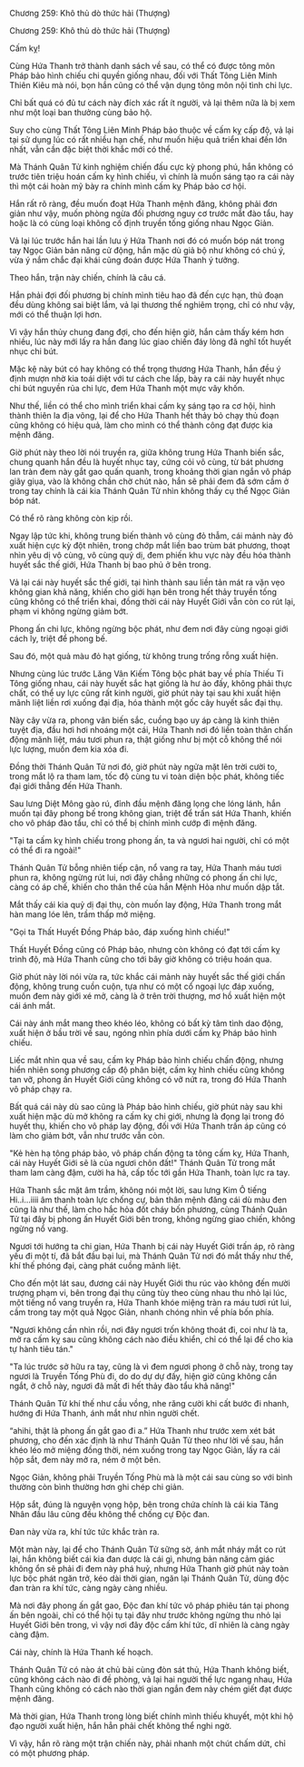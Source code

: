 




Chương 259: Khô thủ dò thức hải (Thượng)


Chương 259: Khô thủ dò thức hải (Thượng)

Cấm kỵ!

Cùng Hứa Thanh trở thành danh sách về sau, có thể có được tông môn Pháp bảo hình chiếu chi quyền giống nhau, đối với Thất Tông Liên Minh Thiên Kiêu mà nói, bọn hắn cũng có thể vận dụng tông môn nội tình chi lực.

Chỉ bất quá có đủ tư cách này đích xác rất ít người, vả lại thêm nữa là bị xem như một loại ban thưởng cùng bảo hộ.

Suy cho cùng Thất Tông Liên Minh Pháp bảo thuộc về cấm kỵ cấp độ, vả lại tại sử dụng lúc có rất nhiều hạn chế, như muốn hiệu quả triển khai đến lớn nhất, vẫn cần đặc biệt thời khắc mới có thể.

Mà Thánh Quân Tử kinh nghiệm chiến đấu cực kỳ phong phú, hắn không có trước tiên triệu hoán cấm kỵ hình chiếu, vì chính là muốn sáng tạo ra cái này thì một cái hoàn mỹ bày ra chính mình cấm kỵ Pháp bảo cơ hội.

Hắn rất rõ ràng, đều muốn đoạt Hứa Thanh mệnh đăng, không phải đơn giản như vậy, muốn phòng ngừa đối phương nguy cơ trước mắt đào tẩu, hay hoặc là có cùng loại không cố định truyền tống giống nhau Ngọc Giản.

Vả lại lúc trước hắn hai lần lưu ý Hứa Thanh nơi đó có muốn bóp nát trong tay Ngọc Giản bản năng cử động, hắn mặc dù giả bộ như không có chú ý, vừa ý nắm chắc đại khái cũng đoán được Hứa Thanh ý tưởng.

Theo hắn, trận này chiến, chính là câu cá.

Hắn phải đợi đối phương bị chính mình tiêu hao đã đến cực hạn, thủ đoạn đều dùng không sai biệt lắm, vả lại thương thế nghiêm trọng, chỉ có như vậy, mới có thể thuận lợi hơn.

Vì vậy hắn thủy chung đang đợi, cho đến hiện giờ, hắn cảm thấy kém hơn nhiều, lúc này mới lấy ra hắn đang lúc giao chiến đáy lòng đã nghĩ tốt huyết nhục chi bút.

Mặc kệ này bút có hay không có thể trọng thương Hứa Thanh, hắn đều ý định mượn nhờ kia toái diệt với tư cách che lấp, bày ra cái này huyết nhục chi bút nguyền rủa chi lực, đem Hứa Thanh một mực vây khốn.

Như thế, liền có thể cho mình triển khai cấm kỵ sáng tạo ra cơ hội, hình thành thiên la địa võng, lại để cho Hứa Thanh hết thảy bỏ chạy thủ đoạn cũng không có hiệu quả, làm cho mình có thể thành công đạt được kia mệnh đăng.

Giờ phút này theo lời nói truyền ra, giữa không trung Hứa Thanh biến sắc, chung quanh hắn đều là huyết nhục tay, cứng cỏi vô cùng, từ bát phương lan tràn đem này gắt gao quấn quanh, trong khoảng thời gian ngắn vô pháp giãy giụa, vào là không chần chờ chút nào, hắn sẽ phải đem đã sớm cầm ở trong tay chính là cái kia Thánh Quân Tử nhìn không thấy cụ thể Ngọc Giản bóp nát.

Có thể rõ ràng không còn kịp rồi.

Ngay lập tức khi, không trung biến thành vô cùng đỏ thẫm, cái mảnh này đỏ xuất hiện cực kỳ đột nhiên, trong chớp mắt liền bao trùm bát phương, thoạt nhìn yêu dị vô cùng, vô cùng quỷ dị, đem phiến khu vực này đều hóa thành huyết sắc thế giới, Hứa Thanh bị bao phủ ở bên trong.

Vả lại cái này huyết sắc thế giới, tại hình thành sau liền tản mát ra vặn vẹo không gian khả năng, khiến cho giới hạn bên trong hết thảy truyền tống cũng không có thể triển khai, đồng thời cái này Huyết Giới vẫn còn co rút lại, phạm vi không ngừng giảm bớt.

Phong ấn chi lực, không ngừng bộc phát, như đem nơi đây cùng ngoại giới cách ly, triệt để phong bế.

Sau đó, một quả màu đỏ hạt giống, từ không trung trống rỗng xuất hiện.

Nhưng cùng lúc trước Lăng Vân Kiếm Tông bộc phát bay về phía Thiếu Ti Tông giống nhau, cái này huyết sắc hạt giống là hư ảo đấy, không phải thực chất, có thể uy lực cũng rất kinh người, giờ phút này tại sau khi xuất hiện mãnh liệt liền rơi xuống đại địa, hóa thành một gốc cây huyết sắc đại thụ.

Này cây vừa ra, phong vân biến sắc, cuồng bạo uy áp càng là kinh thiên tuyệt địa, đầu hơi hơi nhoáng một cái, Hứa Thanh nơi đó liền toàn thân chấn động mãnh liệt, máu tươi phun ra, thật giống như bị một cỗ không thể nói lực lượng, muốn đem kia xóa đi.

Đồng thời Thánh Quân Tử nơi đó, giờ phút này ngửa mặt lên trời cười to, trong mắt lộ ra tham lam, tốc độ cùng tu vi toàn diện bộc phát, không tiếc đại giới thẳng đến Hứa Thanh.

Sau lưng Diệt Mông gào rú, đỉnh đầu mệnh đăng lọng che lóng lánh, hắn muốn tại đây phong bế trong không gian, triệt để trấn sát Hứa Thanh, khiến cho vô pháp đào tẩu, chỉ có thể bị chính mình cướp đi mệnh đăng.

"Tại ta cấm kỵ hình chiếu trong phong ấn, ta và ngươi hai người, chỉ có một có thể đi ra ngoài!"

Thánh Quân Tử bỗng nhiên tiếp cận, nổ vang ra tay, Hứa Thanh máu tươi phun ra, không ngừng rút lui, nơi đây chẳng những có phong ấn chi lực, càng có áp chế, khiến cho thân thể của hắn Mệnh Hỏa như muốn dập tắt.

Mắt thấy cái kia quỷ dị đại thụ, còn muốn lay động, Hứa Thanh trong mắt hàn mang lóe lên, trầm thấp mở miệng.

"Gọi ta Thất Huyết Đồng Pháp bảo, đáp xuống hình chiếu!"

Thất Huyết Đồng cũng có Pháp bảo, nhưng còn không có đạt tới cấm kỵ trình độ, mà Hứa Thanh cũng cho tới bây giờ không có triệu hoán qua.

Giờ phút này lời nói vừa ra, tức khắc cái mảnh này huyết sắc thế giới chấn động, không trung cuồn cuộn, tựa như có một cổ ngoại lực đáp xuống, muốn đem này giới xé mở, càng là ở trên trời thượng, mơ hồ xuất hiện một cái ánh mắt.

Cái này ánh mắt mang theo khéo léo, không có bất kỳ tâm tình dao động, xuất hiện ở bầu trời về sau, ngóng nhìn phía dưới cấm kỵ Pháp bảo hình chiếu.

Liếc mắt nhìn qua về sau, cấm kỵ Pháp bảo hình chiếu chấn động, nhưng hiển nhiên song phương cấp độ phân biệt, cấm kỵ hình chiếu cũng không tan vỡ, phong ấn Huyết Giới cũng không có vỡ nứt ra, trong đó Hứa Thanh vô pháp chạy ra.

Bất quá cái này dù sao cũng là Pháp bảo hình chiếu, giờ phút này sau khi xuất hiện mặc dù mở không ra cấm kỵ chi giới, nhưng là đọng lại trong đó huyết thụ, khiến cho vô pháp lay động, đối với Hứa Thanh trấn áp cũng có làm cho giảm bớt, vẫn như trước vẫn còn.

"Kẻ hèn hạ tông pháp bảo, vô pháp chấn động ta tông cấm kỵ, Hứa Thanh, cái này Huyết Giới sẽ là của ngươi chôn đất!" Thánh Quân Tử trong mắt tham lam càng đậm, cười ha hả, cấp tốc tới gần Hứa Thanh, toàn lực ra tay.

Hứa Thanh sắc mặt âm trầm, không nói một lời, sau lưng Kim Ô tiếng Hi..i...iiii âm thanh toàn lực chống cự, bản thân mệnh đăng cái dù màu đen cũng là như thế, làm cho hắc hỏa đốt cháy bốn phương, cùng Thánh Quân Tử tại đây bị phong ấn Huyết Giới bên trong, không ngừng giao chiến, không ngừng nổ vang.

Ngươi tới hướng ta chi gian, Hứa Thanh bị cái này Huyết Giới trấn áp, rõ ràng yếu đi một tí, đã bắt đầu bại lui, mà Thánh Quân Tử nơi đó mắt thấy như thế, khí thế phóng đại, càng phát cuồng mãnh liệt.

Cho đến một lát sau, đương cái này Huyết Giới thu rúc vào không đến mười trượng phạm vi, bên trong đại thụ cũng tùy theo cùng nhau thu nhỏ lại lúc, một tiếng nổ vang truyền ra, Hứa Thanh khóe miệng tràn ra máu tươi rút lui, cầm trong tay một quả Ngọc Giản, nhanh chóng nhìn về phía bốn phía.

"Ngươi không cần nhìn rồi, nơi đây ngươi trốn không thoát đi, coi như là ta, mở ra cấm kỵ sau cũng không cách nào điều khiển, chỉ có thể lại để cho kia tự hành tiêu tán."

"Ta lúc trước sở hữu ra tay, cũng là vì đem ngươi phong ở chỗ này, trong tay ngươi là Truyền Tống Phù đi, do do dự dự đấy, hiện giờ cũng không cần ngắt, ở chỗ này, ngươi đã mất đi hết thảy đào tẩu khả năng!"

Thánh Quân Tử khí thế như cầu vồng, nhe răng cười khi cất bước đi nhanh, hướng đi Hứa Thanh, ánh mắt như nhìn người chết.

“ahihi, thật là phong ấn gắt gao đi a.” Hứa Thanh như trước xem xét bát phương, cho đến xác định là như Thánh Quân Tử theo như lời về sau, hắn khéo léo mở miệng đồng thời, ném xuống trong tay Ngọc Giản, lấy ra cái hộp sắt, đem này mở ra, ném ở một bên.

Ngọc Giản, không phải Truyền Tống Phù mà là một cái sau cùng so với bình thường còn bình thường hơn ghi chép chi giản.

Hộp sắt, đúng là nguyện vọng hộp, bên trong chứa chính là cái kia Tăng Nhân đầu lâu cũng đều không thể chống cự Độc đan.

Đan này vừa ra, khí tức tức khắc tràn ra.

Một màn này, lại để cho Thánh Quân Tử sững sờ, ánh mắt nháy mắt co rút lại, hắn không biết cái kia đan dược là cái gì, nhưng bản năng cảm giác không ổn sẽ phải đi đem này phá huỷ, nhưng Hứa Thanh giờ phút này toàn lực bộc phát ngăn trở, kéo dài thời gian, ngăn lại Thánh Quân Tử, dùng độc đan tràn ra khí tức, càng ngày càng nhiều.

Mà nơi đây phong ấn gắt gao, Độc đan khí tức vô pháp phiêu tán tại phong ấn bên ngoài, chỉ có thể hội tụ tại đây như trước không ngừng thu nhỏ lại Huyết Giới bên trong, vì vậy nơi đây độc cấm khí tức, dĩ nhiên là càng ngày càng đậm.

Cái này, chính là Hứa Thanh kế hoạch.

Thánh Quân Tử có nào át chủ bài cùng đòn sát thủ, Hứa Thanh không biết, cũng không cách nào đi đề phòng, vả lại hai người thế lực ngang nhau, Hứa Thanh cũng không có cách nào thời gian ngắn đem này chém giết đạt được mệnh đăng.

Mà thời gian, Hứa Thanh trong lòng biết chính mình thiếu khuyết, một khi hộ đạo người xuất hiện, hắn hẳn phải chết không thể nghi ngờ.

Vì vậy, hắn rõ ràng một trận chiến này, phải nhanh một chút chấm dứt, chỉ có một phương pháp.




